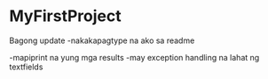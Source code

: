 # MyFirstProject
Bagong update
-nakakapagtype na ako sa readme

-mapiprint na yung mga results
-may exception handling na lahat ng textfields
